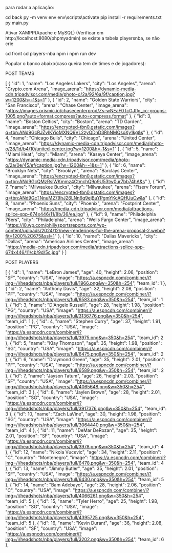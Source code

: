 para rodar a aplicação:

cd back
py -m venv env
env\scripts\activate
pip install -r requirements.txt
py main.py

Ativar XAMPP(Apache e MySQL)
(Verificar em http://localhost:8080/phpmyadmin) se existe a tabela playersnba, se não crie


cd front
cd players-nba
npm i
npm run dev


Popular o banco abaixo(caso queira tem de times e de jogadores):

POST TEAMS



[
  {
    "id": 1,
    "name": "Los Angeles Lakers",
    "city": "Los Angeles",
    "arena": "Crypto.com Arena",
    "image_arena": "https://dynamic-media-cdn.tripadvisor.com/media/photo-o/2a/92/6a/9f/caption.jpg?w=1200&h=-1&s=1"
  },
  {
    "id": 2,
    "name": "Golden State Warriors",
    "city": "San Francisco",
    "arena": "Chase Center",
    "image_arena": "https://images.prismic.io/chasecenterprod/Zs-wNEaF0TcGJflg_cc-groups-1005.png?auto=format,compress?auto=compress,format"
  },
  {
    "id": 3,
    "name": "Boston Celtics",
    "city": "Boston",
    "arena": "TD Garden",
    "image_arena": "https://encrypted-tbn0.gstatic.com/images?q=tbn:ANd9GcRJZvIKYioMXNQ9VL2zyQDnD3RhNMQsoXy1kg&s"
  },
  {
    "id": 4,
    "name": "Chicago Bulls",
    "city": "Chicago",
    "arena": "United Center",
    "image_arena": "https://dynamic-media-cdn.tripadvisor.com/media/photo-o/28/1d/b4/10/united-center.jpg?w=1200&h=-1&s=1"
  },
  {
    "id": 5,
    "name": "Miami Heat",
    "city": "Miami",
    "arena": "Kaseya Center",
    "image_arena": "https://dynamic-media-cdn.tripadvisor.com/media/photo-o/2a/0e/45/ef/caption.jpg?w=1200&h=-1&s=1"
  },
  {
    "id": 6,
    "name": "Brooklyn Nets",
    "city": "Brooklyn",
    "arena": "Barclays Center",
    "image_arena": "https://encrypted-tbn0.gstatic.com/images?q=tbn:ANd9GcQMzRsjWKmmz4CtmchQ9p9U53tw0ur7bb74hA&s"
  },
  {
    "id": 7,
    "name": "Milwaukee Bucks",
    "city": "Milwaukee",
    "arena": "Fiserv Forum",
    "image_arena": "https://encrypted-tbn0.gstatic.com/images?q=tbn:ANd9GcTNnuM279hJ26LNn6q9ejBuYPgmYKcAQHUuCw&s"
  },
  {
    "id": 8,
    "name": "Phoenix Suns",
    "city": "Phoenix",
    "arena": "Footprint Center",
    "image_arena": "https://media-cdn.tripadvisor.com/media/attractions-splice-spp-674x446/11/8b/36/ea.jpg"
  },
  {
    "id": 9,
    "name": "Philadelphia 76ers",
    "city": "Philadelphia",
    "arena": "Wells Fargo Center",
    "image_arena": "https://i0.wp.com/phillysportsreports.com/wp-content/uploads/2024/12/new-renderings-for-the-arena-proposal-2.webp?fit=1200%2C675&ssl=1"
  },
  {
    "id": 10,
    "name": "Dallas Mavericks",
    "city": "Dallas",
    "arena": "American Airlines Center",
    "image_arena": "https://media-cdn.tripadvisor.com/media/attractions-splice-spp-674x446/11/cb/9d/5c.jpg"
  }
]




POST PLAYERS


[
  {
    "id": 1,
    "name": "LeBron James",
    "age": 40,
    "height": 2.06,
    "position": "SF",
    "country": "USA",
    "image": "https://a.espncdn.com/combiner/i?img=/i/headshots/nba/players/full/1966.png&w=350&h=254",
    "team_id": 1
  },
  {
    "id": 2,
    "name": "Anthony Davis",
    "age": 32,
    "height": 2.08,
    "position": "PF",
    "country": "USA",
    "image": "https://a.espncdn.com/combiner/i?img=/i/headshots/nba/players/full/6583.png&w=350&h=254",
    "team_id": 1
  },
  {
    "id": 3,
    "name": "D'Angelo Russell",
    "age": 28,
    "height": 1.98,
    "position": "PG",
    "country": "USA",
    "image": "https://a.espncdn.com/combiner/i?img=/i/headshots/nba/players/full/3136776.png&w=350&h=254",
    "team_id": 1
  },
  {
    "id": 4,
    "name": "Stephen Curry",
    "age": 37,
    "height": 1.91,
    "position": "PG",
    "country": "USA",
    "image": "https://a.espncdn.com/combiner/i?img=/i/headshots/nba/players/full/3975.png&w=350&h=254",
    "team_id": 2
  },
  {
    "id": 5,
    "name": "Klay Thompson",
    "age": 35,
    "height": 1.98,
    "position": "SG",
    "country": "USA",
    "image": "https://a.espncdn.com/combiner/i?img=/i/headshots/nba/players/full/6475.png&w=350&h=254",
    "team_id": 2
  },
  {
    "id": 6,
    "name": "Draymond Green",
    "age": 35,
    "height": 2.01,
    "position": "PF",
    "country": "USA",
    "image": "https://a.espncdn.com/combiner/i?img=/i/headshots/nba/players/full/6589.png&w=350&h=254",
    "team_id": 2
  },
  {
    "id": 7,
    "name": "Jayson Tatum",
    "age": 26,
    "height": 2.03,
    "position": "SF",
    "country": "USA",
    "image": "https://a.espncdn.com/combiner/i?img=/i/headshots/nba/players/full/4065648.png&w=350&h=254",
    "team_id": 3
  },
  {
    "id": 8,
    "name": "Jaylen Brown",
    "age": 28,
    "height": 2.01,
    "position": "SG",
    "country": "USA",
    "image": "https://a.espncdn.com/combiner/i?img=/i/headshots/nba/players/full/3917376.png&w=350&h=254",
    "team_id": 3
  },
  {
    "id": 10,
    "name": "Zach LaVine",
    "age": 30,
    "height": 1.98,
    "position": "SG",
    "country": "USA",
    "image": "https://a.espncdn.com/combiner/i?img=/i/headshots/nba/players/full/3064440.png&w=350&h=254",
    "team_id": 4
  },
  {
    "id": 11,
    "name": "DeMar DeRozan",
    "age": 35,
    "height": 2.01,
    "position": "SF",
    "country": "USA",
    "image": "https://a.espncdn.com/combiner/i?img=/i/headshots/nba/players/full/3978.png&w=350&h=254",
    "team_id": 4
  },
  {
    "id": 12,
    "name": "Nikola Vucevic",
    "age": 34,
    "height": 2.11,
    "position": "C",
    "country": "Montenegro",
    "image": "https://a.espncdn.com/combiner/i?img=/i/headshots/nba/players/full/6478.png&w=350&h=254",
    "team_id": 4
  },
  {
    "id": 13,
    "name": "Jimmy Butler",
    "age": 35,
    "height": 2.01,
    "position": "SF",
    "country": "USA",
    "image": "https://a.espncdn.com/combiner/i?img=/i/headshots/nba/players/full/6430.png&w=350&h=254",
    "team_id": 5
  },
  {
    "id": 14,
    "name": "Bam Adebayo",
    "age": 28,
    "height": 2.06,
    "position": "C",
    "country": "USA",
    "image": "https://a.espncdn.com/combiner/i?img=/i/headshots/nba/players/full/4066261.png&w=350&h=254",
    "team_id": 5
  },
  {
    "id": 15,
    "name": "Tyler Herro",
    "age": 25,
    "height": 1.98,
    "position": "SG",
    "country": "USA",
    "image": "https://a.espncdn.com/combiner/i?img=/i/headshots/nba/players/full/4395725.png&w=350&h=254",
    "team_id": 5
  },
  {
    "id": 16,
    "name": "Kevin Durant",
    "age": 36,
    "height": 2.08,
    "position": "SF",
    "country": "USA",
    "image": "https://a.espncdn.com/combiner/i?img=/i/headshots/nba/players/full/3202.png&w=350&h=254",
    "team_id": 6
  },
